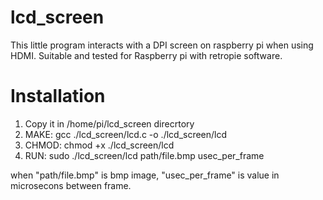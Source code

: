 # lcd_screen
This little program interacts with a DPI screen on raspberry pi when using HDMI. Suitable and tested for Raspberry pi with retropie software. 

# Installation
1. Copy it in /home/pi/lcd_screen direcrtory
2. MAKE: gcc ./lcd_screen/lcd.c -o ./lcd_screen/lcd
3. CHMOD: chmod +x ./lcd_screen/lcd
4. RUN: sudo ./lcd_screen/lcd path/file.bmp usec_per_frame 

when "path/file.bmp" is bmp image, "usec_per_frame" is value in microsecons between frame.
